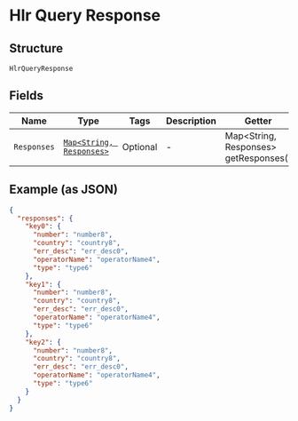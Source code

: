 
# Hlr Query Response

## Structure

`HlrQueryResponse`

## Fields

| Name | Type | Tags | Description | Getter | Setter |
|  --- | --- | --- | --- | --- | --- |
| `Responses` | [`Map<String, Responses>`](../../doc/models/responses.md) | Optional | - | Map<String, Responses> getResponses() | setResponses(Map<String, Responses> responses) |

## Example (as JSON)

```json
{
  "responses": {
    "key0": {
      "number": "number8",
      "country": "country8",
      "err_desc": "err_desc0",
      "operatorName": "operatorName4",
      "type": "type6"
    },
    "key1": {
      "number": "number8",
      "country": "country8",
      "err_desc": "err_desc0",
      "operatorName": "operatorName4",
      "type": "type6"
    },
    "key2": {
      "number": "number8",
      "country": "country8",
      "err_desc": "err_desc0",
      "operatorName": "operatorName4",
      "type": "type6"
    }
  }
}
```

